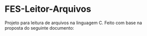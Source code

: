 # FES-Leitor-Arquivos
Projeto para leitura de arquivos na linguagem C. Feito com base na proposta do seguinte documento: 
